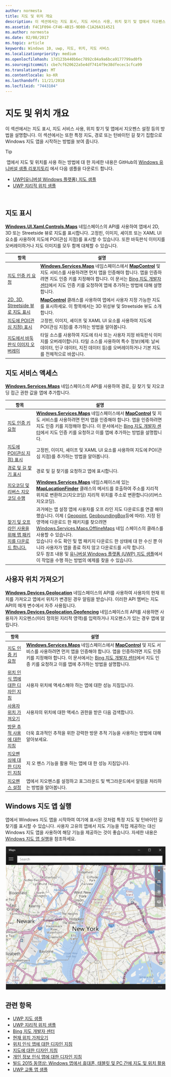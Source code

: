 ```yaml
---
author: normesta
title: 지도 및 위치 개요
description: 이 섹션에서는 지도 표시, 지도 서비스 사용, 위치 찾기 및 앱에서 지오펜스 설정 등의 방법을 설명합니다. 이 섹션에서는 또한 특정 지도, 경로 또는 턴바이턴 길 찾기 집합으로 Windows 지도 앱을 시작하는 방법을 보여 줍니다.
ms.assetid: F4C1F094-CF46-4B15-9D80-C1A26A314521
ms.author: normesta
ms.date: 02/08/2017
ms.topic: article
keywords: Windows 10, uwp, 지도, 위치, 지도 서비스
ms.localizationpriority: medium
ms.openlocfilehash: 17d123b440b6ec7892c84a9a6bca9177799ad0fb
ms.sourcegitcommit: cbe7cf620622a5e4df7414f9e38dfecec1cfca99
ms.translationtype: MT
ms.contentlocale: ko-KR
ms.lasthandoff: 11/21/2018
ms.locfileid: "7443104"
---
```

# <a name="maps-and-location-overview"></a>지도 및 위치 개요




이 섹션에서는 지도 표시, 지도 서비스 사용, 위치 찾기 및 앱에서 지오펜스 설정 등의 방법을 설명합니다. 이 섹션에서는 또한 특정 지도, 경로 또는 턴바이턴 길 찾기 집합으로 Windows 지도 앱을 시작하는 방법을 보여 줍니다.

> [!TIP]
> 앱에서 지도 및 위치를 사용 하는 방법에 대 한 자세한 내용은 GitHub의 [Windows 유니버설 샘플 리포지토리](http://go.microsoft.com/fwlink/p/?LinkId=619979) 에서 다음 샘플을 다운로드 합니다.
-   [UWP(유니버설 Windows 플랫폼) 지도 샘플](http://go.microsoft.com/fwlink/p/?LinkId=619977)
-   [UWP 지리적 위치 샘플](http://go.microsoft.com/fwlink/p/?linkid=533278)

 

## <a name="display-maps"></a>지도 표시


[**Windows.UI.Xaml.Controls.Maps**](https://msdn.microsoft.com/library/windows/apps/dn610751) 네임스페이스의 API를 사용하여 앱에서 2D, 3D 또는 Streetside 뷰로 지도를 표시합니다. 고정핀, 이미지, 셰이프 또는 XAML UI 요소를 사용하여 지도에 POI(관심 지점)를 표시할 수 있습니다. 또한 바둑판식 이미지를 오버레이하거나 지도 이미지를 모두 함께 대체할 수 있습니다.

| 항목 | 설명 |
|-------|-------------|
| [지도 인증 키 요청](authentication-key.md) | [**Windows.Services.Maps**](https://msdn.microsoft.com/library/windows/apps/dn636979) 네임스페이스에서 [**MapControl**](https://msdn.microsoft.com/library/windows/apps/dn637004) 및 지도 서비스를 사용하려면 먼저 앱을 인증해야 합니다. 앱을 인증하려면 지도 인증 키를 지정해야 합니다. 이 문서는 [Bing 지도 개발자 센터](https://www.bingmapsportal.com/)에서 지도 인증 키를 요청하여 앱에 추가하는 방법에 대해 설명합니다. |
| [2D, 3D, Streetside 뷰로 지도 표시](display-maps.md) | [**MapControl**](https://msdn.microsoft.com/library/windows/apps/dn637004) 클래스를 사용하여 앱에서 사용자 지정 가능한 지도를 표시하세요. 이 항목에서는 3D 위성뷰 및 Streetside 뷰도 소개합니다. |
| [지도에 POI(관심 지점) 표시](display-poi.md) | 고정핀, 이미지, 셰이프 및 XAML UI 요소를 사용하여 지도에 POI(관심 지점)를 추가하는 방법을 알아봅니다. |
| [지도에서 바둑판식 이미지 오버레이](overlay-tiled-images.md) | 타일 소스를 사용하여 지도에 타사 또는 사용자 지정 바둑판식 이미지를 오버레이합니다. 타일 소스를 사용하여 특수 정보(예제: 날씨 데이터, 인구 데이터, 지진 데이터 등)를 오버레이하거나 기본 지도를 전체적으로 바꿉니다. |



## <a name="access-map-services"></a>지도 서비스 액세스

[**Windows.Services.Maps**](https://msdn.microsoft.com/library/windows/apps/dn636979) 네임스페이스의 API를 사용하여 경로, 길 찾기 및 지오코딩 접근 권한 값을 앱에 추가합니다.

| 항목 | 설명 |
|-----------------------------------------------------------|-----------------------------------------------------------------------------------------------------------------------------------------------------------------------------------------------------------------------------------------------------------------------------------------------------------------------------------------------|
| [지도 인증 키 요청](authentication-key.md) | [**Windows.Services.Maps**](https://msdn.microsoft.com/library/windows/apps/dn636979) 네임스페이스에서 [**MapControl**](https://msdn.microsoft.com/library/windows/apps/dn637004) 및 지도 서비스를 사용하려면 먼저 앱을 인증해야 합니다. 앱을 인증하려면 지도 인증 키를 지정해야 합니다. 이 문서에서는 [Bing 지도 개발자 센터](https://www.bingmapsportal.com/)에서 지도 인증 키를 요청하고 이를 앱에 추가하는 방법을 설명합니다. |
| [지도에 POI(관심 지점) 표시](display-poi.md) | 고정핀, 이미지, 셰이프 및 XAML UI 요소를 사용하여 지도에 POI(관심 지점)를 추가하는 방법을 알아봅니다. |
| [경로 및 길 찾기 표시](routes-and-directions.md) | 경로 및 길 찾기를 요청하고 앱에 표시합니다. |
| [지오코딩 및 리버스 지오코딩 수행](geocoding.md) | [**Windows.Services.Maps**](https://msdn.microsoft.com/library/windows/apps/dn636979) 네임스페이스에 있는 [**MapLocationFinder**](https://msdn.microsoft.com/library/windows/apps/dn627550) 클래스의 메서드를 호출하여 주소를 지리적 위치로 변환하고(지오코딩) 지리적 위치를 주소로 변환합니다(리버스 지오코딩). |
| [찾기 및 오프 라인 사용을 위해 맵 패키지를 다운로드 합니다.](https://docs.microsoft.com/uwp/api/windows.services.maps.offlinemaps)| 과거에는 앱 설정 앱에 사용자를 오프 라인 지도 다운로드를 연결 해야 했습니다. 이제 ( [Geopoint](https://docs.microsoft.com/uwp/api/Windows.Devices.Geolocation.Geopoint), [GeoboundingBox](https://docs.microsoft.com/en-us/uwp/api/windows.devices.geolocation.geoboundingbox)등에 따라). 지정 된 영역에 다운로드 한 패키지를 찾으려면 [Windows.Services.Maps.OfflineMaps](https://docs.microsoft.com/en-us/uwp/api/windows.services.maps.offlinemaps) 네임 스페이스의 클래스를 사용할 수 있습니다. <br> 있습니다 수도 확인 및 맵 패키지 다운로드 한 상태에 대 한 수신 뿐 아니라 사용자가 앱을 종료 하지 않고 다운로드를 시작 합니다. <br> 모두 참조 내용 및 [유니버설 Windows 플랫폼 (UWP) 지도 샘플](http://go.microsoft.com/fwlink/p/?LinkId=619977)에서이 작업을 수행 하는 방법의 예제를 찾을 수 있습니다.

## <a name="get-the-users-location"></a>사용자 위치 가져오기

[**Windows.Devices.Geolocation**](https://msdn.microsoft.com/library/windows/apps/br225603) 네임스페이스의 API를 사용하여 사용자의 현재 위치를 가져오고 앱에서 위치가 변경된 경우 알림을 받습니다. 이러한 API 멤버는 지도 API의 매개 변수에서 자주 사용됩니다. [**Windows.Devices.Geolocation.Geofencing**](https://msdn.microsoft.com/library/windows/apps/dn263744) 네임스페이스의 API를 사용하면 사용자가 지오펜스(미리 정의된 지리적 영역)를 입력하거나 지오펜스가 있는 경우 앱에 알립니다.

| 항목 | 설명 |
|-------------------------------------------------------------------|---------------------------------------------------------------------------------------------------------------------------------------------------------------------------------------------------------------------------------------------------------------------------------------------------------------------------------------------------------------------------------------------------------------------------------------------------------------------------------------|
| [지도 인증 키 요청](authentication-key.md) | [**Windows.Services.Maps**](https://msdn.microsoft.com/library/windows/apps/dn636979) 네임스페이스에서 [**MapControl**](https://msdn.microsoft.com/library/windows/apps/dn637004) 및 지도 서비스를 사용하려면 먼저 앱을 인증해야 합니다. 앱을 인증하려면 지도 인증 키를 지정해야 합니다. 이 문서에서는 [Bing 지도 개발자 센터](https://www.bingmapsportal.com/)에서 지도 인증 키를 요청하고 이를 앱에 추가하는 방법을 설명합니다. |
| [위치 인식 앱에 대한 디자인 지침](guidelines-and-checklist-for-detecting-location.md) | 사용자 위치에 액세스해야 하는 앱에 대한 성능 지침입니다. |
| [사용자 위치 가져오기](get-location.md) | 사용자의 위치에 대한 액세스 권한을 받은 다음 검색합니다. | 
| [방문 추적 사용에 대한 지침](guidelines-for-visits.md) | 더욱 효과적인 추적을 위한 강력한 방문 추적 기능을 사용하는 방법에 대해 알아보세요. |
| [지오펜싱에 대한 디자인 지침](guidelines-for-geofencing.md) | 지 오 펜스 기능을 활용 하는 앱에 대 한 성능 지침입니다. |
| [지오펜스 설정](set-up-a-geofence.md) | 앱에서 지오펜스를 설정하고 포그라운드 및 백그라운드에서 알림을 처리하는 방법을 알아봅니다. |

## <a name="launch-the-windows-maps-app"></a>Windows 지도 앱 실행

앱에서 Windows 지도 앱을 시작하여 여기에 표시된 것처럼 특정 지도 및 턴바이턴 길 찾기를 표시할 수 있습니다. 사용자 고유의 앱에서 지도 기능을 직접 제공하는 대신 Windows 지도 앱을 사용하여 해당 기능을 제공하는 것이 좋습니다. 자세한 내용은 [Windows 지도 앱 실행](https://msdn.microsoft.com/library/windows/apps/mt228341)을 참조하세요.

![Windows 지도 앱의 예](images/mapnyc.png)

## <a name="related-topics"></a>관련 항목

* [UWP 지도 샘플](http://go.microsoft.com/fwlink/p/?LinkId=619977)
* [UWP 지리적 위치 샘플](http://go.microsoft.com/fwlink/p/?linkid=533278)
* [Bing 지도 개발자 센터](https://www.bingmapsportal.com/)
* [현재 위치 가져오기](get-location.md)
* [위치 인식 앱에 대한 디자인 지침](guidelines-and-checklist-for-detecting-location.md)
* [지도에 대한 디자인 지침](controls-map.md)
* [개인 정보 인식 앱에 대한 디자인 지침](https://msdn.microsoft.com/library/windows/apps/hh768223)
* [빌드 2015 동영상: Windows 앱에서 휴대폰, 태블릿 및 PC 간에 지도 및 위치 활용](https://channel9.msdn.com/Events/Build/2015/2-757)
* [UWP 교통 앱 샘플](http://go.microsoft.com/fwlink/p/?LinkId=619982)
